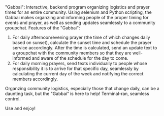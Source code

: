 "Gabbai": Interactive, backend program organizing logistics and prayer times for an entire community. Using selenium and Python scripting, the Gabbai makes organzing and informing
people of the proper timing for events and prayer, as well as sending updates seamlessly to a community groupchat.
Features of the "Gabbai":
1. For daily afternoon/evening prayer (the time of which changes daily based on sunset), calculate the sunset time and schedule the prayer service accordingly. After the time is calculated, send an update text to a groupchat with the community members
   so that they are well-informed and aware of the schedule for the day to come.
2. For daily morning prayers, send texts individually to people whose responsibility it is to arrive for that specific day, seamlessly by calculating the current day of the week and notifying the correct members accordingly.

Organzing community logistics, especially those that change daily, can be a daunting task, but the "Gabbai" is here to help! Terminal-ran, seamless control.

Use and enjoy!
